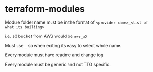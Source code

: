# terraform-modules

Module folder name must be in the format of `<provider name>_<list of what its building>`

i.e. s3 bucket from AWS would be `aws_s3`

Must use `_` so when editing its easy to select whole name.

Every module must have readme and change log

Every module must be generic and not TTG specific.